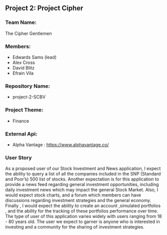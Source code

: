 ## Project 2: Project Cipher

### Team Name: 
The Cipher Gentlemen

### Members:
* Edwards Sams (lead)
* Alex Cross
* David Blitz
* Efrain Vila

### Repository Name: 
* project-2-SCBV

### Project Theme: 
* Finance

### External Api:
* Alpha Vantage : https://www.alphavantage.co/

### User Story
As a proposed user of our Stock Investment and News application, I expect the ability to query a list of all the companies included in the SNP (Standard and Poor’s) 500 list of stocks. Another expectation is for this application to provide a news feed regarding  general investment opportunities, including daily investment news which may impact the general Stock Market. Also, I would expect stock charts, and a forum which members can have discussions regarding investment strategies and the general economy. Finally , I would expect the ability to create an account ,simulated portfolios , and the ability for the tracking of these portfolios performance over time. The type of user of this application varies widely with users ranging from 18 - 80 years old. The user we expect to garner is anyone who is interested in investing and a community for the sharing of investment strategies.
